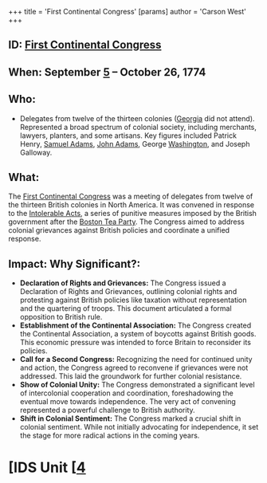 +++
 title = 'First Continental Congress'
[params]
	author = 'Carson West'
+++
## ID: [First Continental Congress](./../first-continental-congress/) 
## When: September [5](./../5/) – October 26, 1774

## Who:
* Delegates from twelve of the thirteen colonies ([Georgia](./../georgia/) did not attend).  Represented a broad spectrum of colonial society, including merchants, lawyers, planters, and some artisans.  Key figures included Patrick Henry, [Samuel Adams](./../samuel-adams/), [John Adams](./../john-adams/), George [Washington](./../washington/), and Joseph Galloway.

## What:
The [First Continental Congress](./../first-continental-congress/) was a meeting of delegates from twelve of the thirteen British colonies in North America.  It was convened in response to the [Intolerable Acts](./../intolerable-acts/), a series of punitive measures imposed by the British government after the [Boston Tea Party](./../boston-tea-party/).  The Congress aimed to address colonial grievances against British policies and coordinate a unified response.

## Impact: Why Significant?:
* **Declaration of Rights and Grievances:** The Congress issued a Declaration of Rights and Grievances, outlining colonial rights and protesting against British policies like taxation without representation and the quartering of troops.  This document articulated a formal opposition to British rule.
* **Establishment of the Continental Association:** The Congress created the Continental Association, a system of boycotts against British goods. This economic pressure was intended to force Britain to reconsider its policies.
* **Call for a Second Congress:**  Recognizing the need for continued unity and action, the Congress agreed to reconvene if grievances were not addressed. This laid the groundwork for further colonial resistance.
* **Show of Colonial Unity:**  The Congress demonstrated a significant level of intercolonial cooperation and coordination, foreshadowing the eventual move towards independence. The very act of convening represented a powerful challenge to British authority.
* **Shift in Colonial Sentiment:** The Congress marked a crucial shift in colonial sentiment. While not initially advocating for independence, it set the stage for more radical actions in the coming years.

# [IDS Unit [[4](./../ids-unit-[[4/)
